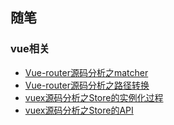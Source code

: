 
## 随笔

### vue相关
* [Vue-router源码分析之matcher](docs/router/Readme.md)
* [Vue-router源码分析之路径转换](docs/router/TransitionTo.md)
* [vuex源码分析之Store的实例化过程](docs/vuex/store.md)
* [vuex源码分析之Store的API](docs/vuex/api.md)